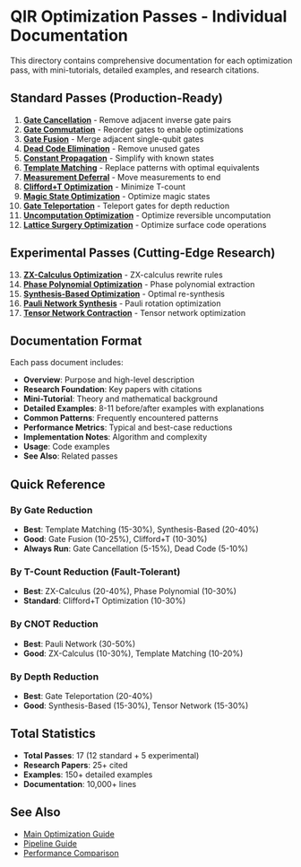# QIR Optimization Passes - Individual Documentation

This directory contains comprehensive documentation for each optimization pass, with mini-tutorials, detailed examples, and research citations.

## Standard Passes (Production-Ready)

1. **[Gate Cancellation](01_gate_cancellation.md)** - Remove adjacent inverse gate pairs
2. **[Gate Commutation](02_gate_commutation.md)** - Reorder gates to enable optimizations
3. **[Gate Fusion](03_gate_fusion.md)** - Merge adjacent single-qubit gates
4. **[Dead Code Elimination](04_dead_code_elimination.md)** - Remove unused gates
5. **[Constant Propagation](05_constant_propagation.md)** - Simplify with known states
6. **[Template Matching](06_template_matching.md)** - Replace patterns with optimal equivalents
7. **[Measurement Deferral](07_measurement_deferral.md)** - Move measurements to end
8. **[Clifford+T Optimization](08_clifford_t_optimization.md)** - Minimize T-count
9. **[Magic State Optimization](09_magic_state_optimization.md)** - Optimize magic states
10. **[Gate Teleportation](10_gate_teleportation.md)** - Teleport gates for depth reduction
11. **[Uncomputation Optimization](11_uncomputation_optimization.md)** - Optimize reversible uncomputation
12. **[Lattice Surgery Optimization](12_lattice_surgery_optimization.md)** - Optimize surface code operations

## Experimental Passes (Cutting-Edge Research)

13. **[ZX-Calculus Optimization](13_zx_calculus_optimization.md)** - ZX-calculus rewrite rules
14. **[Phase Polynomial Optimization](14_phase_polynomial_optimization.md)** - Phase polynomial extraction
15. **[Synthesis-Based Optimization](15_synthesis_based_optimization.md)** - Optimal re-synthesis
16. **[Pauli Network Synthesis](16_pauli_network_synthesis.md)** - Pauli rotation optimization
17. **[Tensor Network Contraction](17_tensor_network_contraction.md)** - Tensor network optimization

## Documentation Format

Each pass document includes:

- **Overview**: Purpose and high-level description
- **Research Foundation**: Key papers with citations
- **Mini-Tutorial**: Theory and mathematical background
- **Detailed Examples**: 8-11 before/after examples with explanations
- **Common Patterns**: Frequently encountered patterns
- **Performance Metrics**: Typical and best-case reductions
- **Implementation Notes**: Algorithm and complexity
- **Usage**: Code examples
- **See Also**: Related passes

## Quick Reference

### By Gate Reduction
- **Best**: Template Matching (15-30%), Synthesis-Based (20-40%)
- **Good**: Gate Fusion (10-25%), Clifford+T (10-30%)
- **Always Run**: Gate Cancellation (5-15%), Dead Code (5-10%)

### By T-Count Reduction (Fault-Tolerant)
- **Best**: ZX-Calculus (20-40%), Phase Polynomial (10-30%)
- **Standard**: Clifford+T Optimization (10-30%)

### By CNOT Reduction
- **Best**: Pauli Network (30-50%)
- **Good**: ZX-Calculus (10-30%), Template Matching (10-20%)

### By Depth Reduction
- **Best**: Gate Teleportation (20-40%)
- **Good**: Synthesis-Based (15-30%), Tensor Network (15-30%)

## Total Statistics

- **Total Passes**: 17 (12 standard + 5 experimental)
- **Research Papers**: 25+ cited
- **Examples**: 150+ detailed examples
- **Documentation**: 10,000+ lines

## See Also

- [Main Optimization Guide](../OPTIMIZER_GUIDE.md)
- [Pipeline Guide](../PIPELINE_GUIDE.md)
- [Performance Comparison](../QIR_OPTIMIZATION_PASSES.md#performance-comparison)
